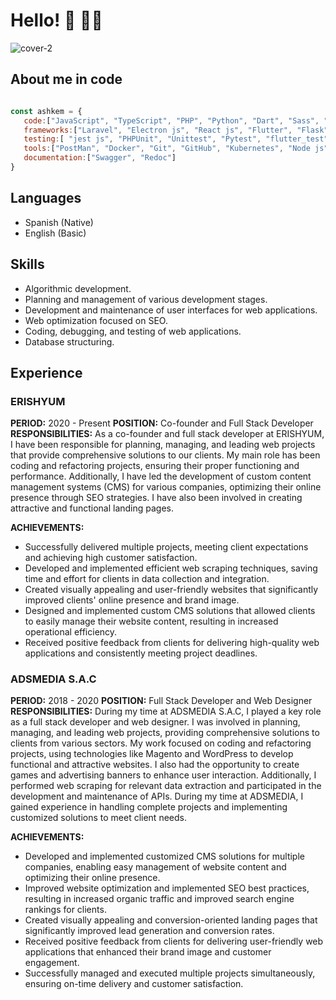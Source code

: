 # Hello! 👋 🧑‍💻


![cover-2](https://github.com/ashkem/ashkem/assets/73253192/3a56a0ab-5df1-4f15-b31b-3217a28ca44a)

## About me in code

```js

const ashkem = {
   code:["JavaScript", "TypeScript", "PHP", "Python", "Dart", "Sass", "CSS", "HTML"],
   frameworks:["Laravel", "Electron js", "React js", "Flutter", "Flask", "FastApi", "Django", "TailwindCSS", "Bootstrap"],
   testing:[ "jest js", "PHPUnit", "Unittest", "Pytest", "flutter_test"],
   tools:["PostMan", "Docker", "Git", "GitHub", "Kubernetes", "Node js"],
   documentation:["Swagger", "Redoc"]
}

```
## Languages

- Spanish (Native)
- English (Basic)

## Skills

- Algorithmic development.
- Planning and management of various development stages.
- Development and maintenance of user interfaces for web applications.
- Web optimization focused on SEO.
- Coding, debugging, and testing of web applications.
- Database structuring.

## Experience

### ERISHYUM
**PERIOD:** 2020 - Present
**POSITION:** Co-founder and Full Stack Developer
**RESPONSIBILITIES:** As a co-founder and full stack developer at ERISHYUM, I have been responsible for planning, managing, and leading web projects that provide comprehensive solutions to our clients. My main role has been coding and refactoring projects, ensuring their proper functioning and performance. Additionally, I have led the development of custom content management systems (CMS) for various companies, optimizing their online presence through SEO strategies. I have also been involved in creating attractive and functional landing pages.

**ACHIEVEMENTS:**
- Successfully delivered multiple projects, meeting client expectations and achieving high customer satisfaction.
- Developed and implemented efficient web scraping techniques, saving time and effort for clients in data collection and integration.
- Created visually appealing and user-friendly websites that significantly improved clients' online presence and brand image.
- Designed and implemented custom CMS solutions that allowed clients to easily manage their website content, resulting in increased operational efficiency.
- Received positive feedback from clients for delivering high-quality web applications and consistently meeting project deadlines.

### ADSMEDIA S.A.C
**PERIOD:** 2018 - 2020
**POSITION:** Full Stack Developer and Web Designer
**RESPONSIBILITIES:** During my time at ADSMEDIA S.A.C, I played a key role as a full stack developer and web designer. I was involved in planning, managing, and leading web projects, providing comprehensive solutions to clients from various sectors. My work focused on coding and refactoring projects, using technologies like Magento and WordPress to develop functional and attractive websites. I also had the opportunity to create games and advertising banners to enhance user interaction. Additionally, I performed web scraping for relevant data extraction and participated in the development and maintenance of APIs. During my time at ADSMEDIA, I gained experience in handling complete projects and implementing customized solutions to meet client needs.

**ACHIEVEMENTS:**
- Developed and implemented customized CMS solutions for multiple companies, enabling easy management of website content and optimizing their online presence.
- Improved website optimization and implemented SEO best practices, resulting in increased organic traffic and improved search engine rankings for clients.
- Created visually appealing and conversion-oriented landing pages that significantly improved lead generation and conversion rates.
- Received positive feedback from clients for delivering user-friendly web applications that enhanced their brand image and customer engagement.
- Successfully managed and executed multiple projects simultaneously, ensuring on-time delivery and customer satisfaction.



<!--
**ashkem/ashkem** is a ✨ _special_ ✨ repository because its `README.md` (this file) appears on your GitHub profile.

Here are some ideas to get you started:

- 🔭 I’m currently working on ...
- 🌱 I’m currently learning ...
- 👯 I’m looking to collaborate on ...
- 🤔 I’m looking for help with ...
- 💬 Ask me about ...
- 📫 How to reach me: ...
- 😄 Pronouns: ...
- ⚡ Fun fact: ...
-->
